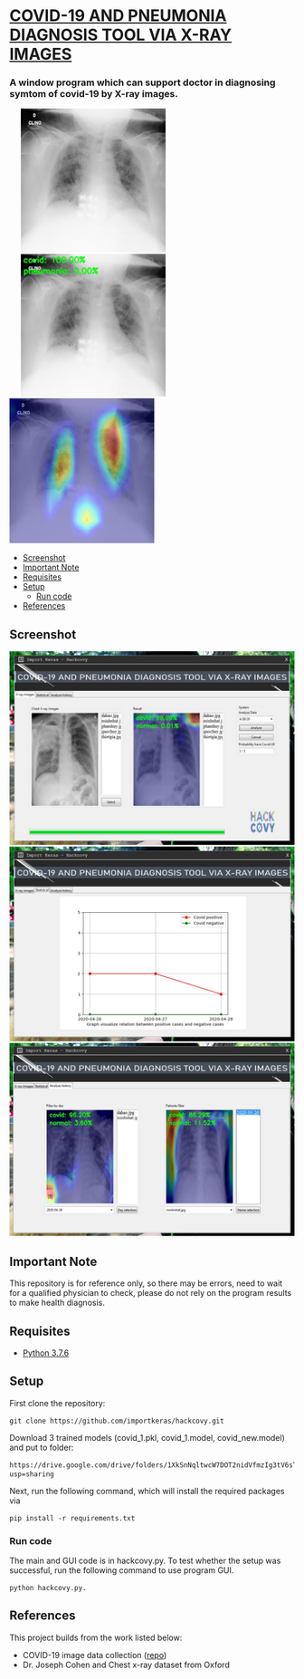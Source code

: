 # [COVID-19 AND PNEUMONIA DIAGNOSIS TOOL VIA X-RAY IMAGES](https://drive.google.com/file/d/1WjqFcW9pShT29z72sz66JAAxUEPVGg9y/view?usp=sharing)
### A window program which can support doctor in diagnosing symtom of covid-19 by X-ray images.

<p float="left">
  <img src="github/1.jpg" width="256" hspace="20"/>
  <img src="github/2.jpg" width="256" hspace="20"/> 
  <img src="github/3.jpg" width="256"/> 
</p>

* [Screenshot](#screenshot)
* [Important Note](#important-note)
* [Requisites](#requisites)
* [Setup](#setup)
  * [Run code](#run-code)
* [References](#references)

## Screenshot

<img src="github/4.jpg">
<img src="github/5.jpg">
<img src="github/6.jpg">

## Important Note

This repository is for reference only, so there may be errors, need to wait for a qualified physician to check, please do not rely on the program results to make health diagnosis.
  
## Requisites

* [Python 3.7.6](https://www.python.org/downloads/release/python-376/)

## Setup

First clone the repository:
```
git clone https://github.com/importkeras/hackcovy.git
```

Download 3 trained models (covid_1.pkl, covid_1.model, covid_new.model) and put to folder:
```
https://drive.google.com/drive/folders/1XkSnNqltwcW7DOT2nidVfmzIg3tV6sTQ?usp=sharing
```

Next, run the following command, which will install the required packages via
```
pip install -r requirements.txt
```

### Run code

The main and GUI code is in hackcovy.py.
To test whether the setup was successful, run the following command to use program GUI.
```
python hackcovy.py.
```

## References

This project builds from the work listed below:

* COVID-19 image data collection ([repo](https://github.com/ieee8023/covid-chestxray-dataset))
* Dr. Joseph Cohen and Chest x-ray dataset from Oxford
